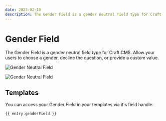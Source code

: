 ```yaml
---
date: 2023-02-19
description: The Gender Field is a gender neutral field type for Craft CMS. Allow your users to choose a gender, decline the question, or provide a custom value.
---
```


# Gender Field

The Gender Field is a gender neutral field type for Craft CMS. Allow your users to choose a gender, decline the question, or provide a custom value.

![Gender Neutral Field](./images/fields/sprout-gender-field.png)

![Gender Neutral Field](./images/fields/sprout-gender-field-dropdown.png)

## Templates

You can access your Gender Field in your templates via it's field handle.

``` twig
{{ entry.genderField }}
```

